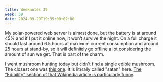 ```yaml
---
title: Weeknotes 39
week: 39
date: 2024-09-29T19:35:00+02:00
---
```


My solar-powered web server is almost done, but the battery is at around 45% and if I put it online now, it won't survive the night. On a full charge it should last around 6.5 hours at maximum current consumption and around 25 hours at stand-by, so it will definitely go offline a lot considering the amount of sun we get. That is part of the charm.

I went mushroom hunting today but didn't find a single edible mushroom. The closest one was [this one](https://en.wikipedia.org/wiki/Tylopilus_felleus). It is literally called "satan" here. [The "Edibility" section of that Wikipedia article is particularly funny](https://en.wikipedia.org/wiki/Tylopilus_felleus#Edibility).
